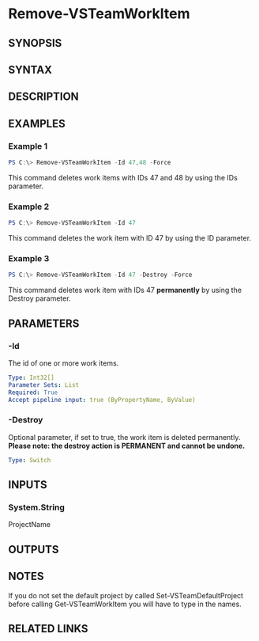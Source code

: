 <!-- #include "./common/header.md" -->

# Remove-VSTeamWorkItem

## SYNOPSIS

<!-- #include "./synopsis/Remove-VSTeamWorkItem.md" -->

## SYNTAX

## DESCRIPTION

<!-- #include "./synopsis/Remove-VSTeamWorkItem.md" -->

## EXAMPLES

### Example 1

```powershell
PS C:\> Remove-VSTeamWorkItem -Id 47,48 -Force
```

This command deletes work items with IDs 47 and 48 by using the IDs parameter.

### Example 2

```powershell
PS C:\> Remove-VSTeamWorkItem -Id 47
```

This command deletes the work item with ID 47 by using the ID parameter.

### Example 3

```powershell
PS C:\> Remove-VSTeamWorkItem -Id 47 -Destroy -Force
```

This command deletes work item with IDs 47 **permanently** by using the Destroy parameter.

## PARAMETERS

### -Id

The id of one or more work items.

```yaml
Type: Int32[]
Parameter Sets: List
Required: True
Accept pipeline input: true (ByPropertyName, ByValue)
```

### -Destroy

Optional parameter, if set to true, the work item is deleted permanently. **Please note: the destroy action is PERMANENT and cannot be undone.**

```yaml
Type: Switch
```

<!-- #include "./params/force.md" -->

<!-- #include "./params/confirm.md" -->

<!-- #include "./params/whatif.md" -->

## INPUTS

### System.String

ProjectName

## OUTPUTS

## NOTES

If you do not set the default project by called Set-VSTeamDefaultProject before calling Get-VSTeamWorkItem you will have to type in the names.

<!-- #include "./common/prerequisites.md" -->

## RELATED LINKS

<!-- #include "./common/related.md" -->
